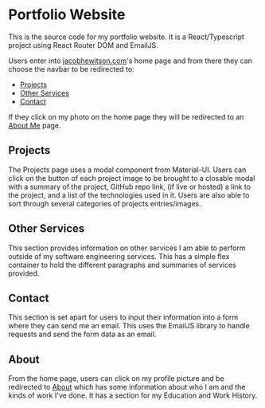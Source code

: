 # Portfolio Website

This is the source code for my portfolio website. It is a React/Typescript project using React Router DOM and EmailJS.

Users enter into [jacobhewitson.com](http://jacobhewitson.com)'s home page and from there they can choose the navbar to be redirected to:

- [Projects](http://jacobhewitson.com/#/projects)
- [Other Services](http://jacobhewitson.com/#/other-services)
- [Contact](http://jacobhewitson.com/#/contact)

If they click on my photo on the home page they will be redirected to an [About Me](http://jacobhewitson.com/#/about) page.

## Projects
The Projects page uses a modal component from Material-UI. Users can click on the button of each project image to be brought to a closable modal with a summary of the project, GitHub repo link, (if live or hosted) a link to the project, and a list of the technologies used in it. Users are also able to sort through several categories of projects entries/images.

## Other Services
This section provides information on other services I am able to perform outside of my software engineering services. This has a simple flex container to hold the different paragraphs and summaries of services provided.

## Contact
This section is set apart for users to input their information into a form where they can send me an email. This uses the EmailJS library to handle requests and send the form data as an email.

## About
From the home page, users can click on my profile picture and be redirected to [About](http://jacobhewitson.com/#/about) which has some information about who I am and the kinds of work I've done. It has a section for my Education and Work History.
